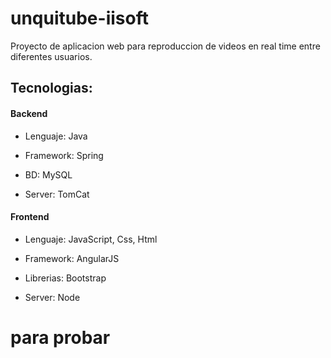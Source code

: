# unquitube-iisoft
  Proyecto de aplicacion web para reproduccion de videos en real time entre diferentes usuarios.

## Tecnologias:

#### Backend

- Lenguaje: Java

- Framework: Spring

- BD: MySQL

- Server: TomCat

#### Frontend

- Lenguaje: JavaScript, Css, Html

- Framework: AngularJS

- Librerias: Bootstrap

- Server: Node

# para probar
